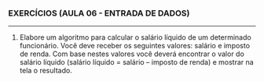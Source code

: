 ### EXERCÍCIOS (AULA 06 - ENTRADA DE DADOS)
<hr>

1. Elabore um algoritmo para calcular o salário líquido de um determinado funcionário. Você deve receber os seguintes valores: salário e imposto de renda. Com base nestes valores você deverá encontrar o valor do salário líquido (salário líquido = salário – imposto de renda) e mostrar na tela o resultado.